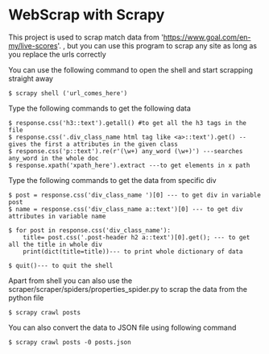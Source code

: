 # WebScrap with Scrapy
This project is used to scrap match data from 
'https://www.goal.com/en-my/live-scores'.
, but you can use this program to scrap any site as long as you replace the urls correctly 


You can use the following command to open the shell and start scrapping straight away

    $ scrapy shell ('url_comes_here')

Type the following commands to get the following data

    $ response.css('h3::text').getall() #to get all the h3 tags in the file
    $ response.css('.div_class_name html tag like <a>::text').get() --gives the first a attributes in the given class
    $ response.css('p::text').re(r'(\w+) any_word (\w+)') ---searches any_word in the whole doc
    $ response.xpath('xpath_here').extract ---to get elements in x path

Type the following commands to get the data from specific div

    $ post = response.css('div_class_name ')[0] --- to get div in variable post
    $ name = response.css('div_class_name a::text')[0] --- to get div attributes in variable name

    $ for post in response.css('div_class_name'):
        title= post.css('.post-header h2 a::text')[0].get(); --- to get all the title in whole div
        print(dict(title=title))--- to print whole dictionary of data

    $ quit()--- to quit the shell

Apart from shell you can also use the scraper/scraper/spiders/properties_spider.py
to scrap the data from the python file

    $ scrapy crawl posts

You can also convert the data to JSON file using following command

    $ scrapy crawl posts -0 posts.json

